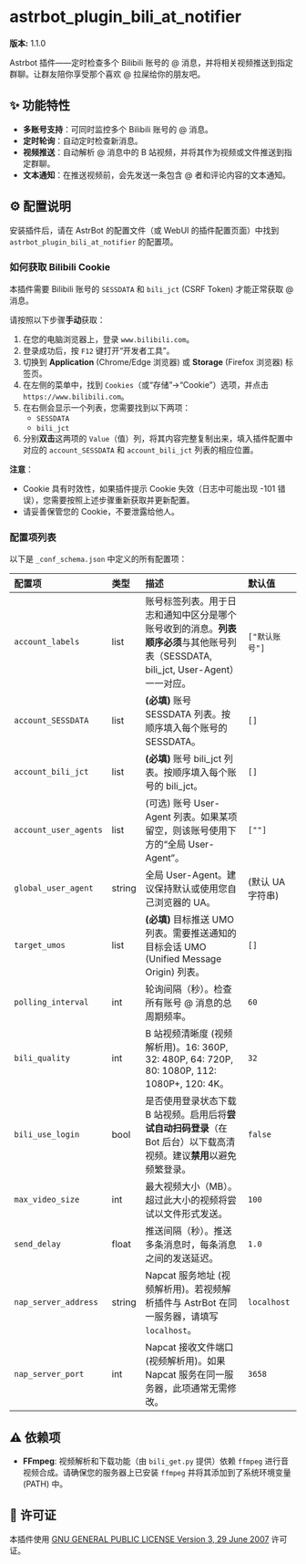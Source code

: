 # astrbot_plugin_bili_at_notifier

**版本:** 1.1.0

Astrbot 插件——定时检查多个 Bilibili 账号的 @ 消息，并将相关视频推送到指定群聊。让群友陪你享受那个喜欢 @ 拉屎给你的朋友吧。

## ✨ 功能特性

* **多账号支持**：可同时监控多个 Bilibili 账号的 @ 消息。
* **定时轮询**：自动定时检查新消息。
* **视频推送**：自动解析 @ 消息中的 B 站视频，并将其作为视频或文件推送到指定群聊。
* **文本通知**：在推送视频前，会先发送一条包含 @ 者和评论内容的文本通知。

## ⚙️ 配置说明

安装插件后，请在 AstrBot 的配置文件（或 WebUI 的插件配置页面）中找到 `astrbot_plugin_bili_at_notifier` 的配置项。

### 如何获取 Bilibili Cookie

本插件需要 Bilibili 账号的 `SESSDATA` 和 `bili_jct` (CSRF Token) 才能正常获取 @ 消息。

请按照以下步骤**手动**获取：

1.  在您的电脑浏览器上，登录 `www.bilibili.com`。
2.  登录成功后，按 `F12` 键打开“开发者工具”。
3.  切换到 **Application** (Chrome/Edge 浏览器) 或 **Storage** (Firefox 浏览器) 标签页。
4.  在左侧的菜单中，找到 `Cookies`（或“存储”->“Cookie”）选项，并点击 `https://www.bilibili.com`。
5.  在右侧会显示一个列表，您需要找到以下两项：
    * `SESSDATA`
    * `bili_jct`
6.  分别**双击**这两项的 `Value`（值）列，将其内容完整复制出来，填入插件配置中对应的 `account_SESSDATA` 和 `account_bili_jct` 列表的相应位置。

**注意**：
* Cookie 具有时效性，如果插件提示 Cookie 失效（日志中可能出现 -101 错误），您需要按照上述步骤重新获取并更新配置。
* 请妥善保管您的 Cookie，不要泄露给他人。

### 配置项列表

以下是 `_conf_schema.json` 中定义的所有配置项：

| 配置项 | 类型 | 描述 | 默认值 |
| :--- | :--- | :--- | :--- |
| `account_labels` | list | 账号标签列表。用于日志和通知中区分是哪个账号收到的消息。**列表顺序必须**与其他账号列表（SESSDATA, bili_jct, User-Agent）一一对应。 | `["默认账号"]` |
| `account_SESSDATA` | list | **(必填)** 账号 SESSDATA 列表。按顺序填入每个账号的 SESSDATA。 | `[]` |
| `account_bili_jct` | list | **(必填)** 账号 bili_jct 列表。按顺序填入每个账号的 bili_jct。 | `[]` |
| `account_user_agents` | list | (可选) 账号 User-Agent 列表。如果某项留空，则该账号使用下方的“全局 User-Agent”。 | `[""]` |
| `global_user_agent` | string | 全局 User-Agent。建议保持默认或使用您自己浏览器的 UA。 | (默认 UA 字符串) |
| `target_umos` | list | **(必填)** 目标推送 UMO 列表。需要推送通知的目标会话 UMO (Unified Message Origin) 列表。 | `[]` |
| `polling_interval` | int | 轮询间隔（秒）。检查所有账号 @ 消息的总周期频率。 | `60` |
| `bili_quality` | int | B 站视频清晰度 (视频解析用)。16: 360P, 32: 480P, 64: 720P, 80: 1080P, 112: 1080P+, 120: 4K。 | `32` |
| `bili_use_login` | bool | 是否使用登录状态下载 B 站视频。启用后将**尝试自动扫码登录**（在 Bot 后台）以下载高清视频。建议**禁用**以避免频繁登录。 | `false` |
| `max_video_size` | int | 最大视频大小（MB）。超过此大小的视频将尝试以文件形式发送。 | `100` |
| `send_delay` | float | 推送间隔（秒）。推送多条消息时，每条消息之间的发送延迟。 | `1.0` |
| `nap_server_address` | string | Napcat 服务地址 (视频解析用)。若视频解析插件与 AstrBot 在同一服务器，请填写 `localhost`。 | `localhost` |
| `nap_server_port` | int | Napcat 接收文件端口 (视频解析用)。如果 Napcat 服务在同一服务器，此项通常无需修改。 | `3658` |

## ⚠️ 依赖项

* **FFmpeg**: 视频解析和下载功能（由 `bili_get.py` 提供）依赖 `ffmpeg` 进行音视频合成。请确保您的服务器上已安装 `ffmpeg` 并将其添加到了系统环境变量 (PATH) 中。

## 📄 许可证

本插件使用 [GNU GENERAL PUBLIC LICENSE Version 3, 29 June 2007](LICENSE) 许可证。